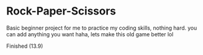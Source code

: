 # Rock-Paper-Scissors
Basic beginner project for me to practice my coding skills, nothing hard.
you can add anything you want haha, lets make this old game better lol

Finished (13.9)
